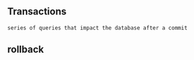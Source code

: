<h2>Transactions</h2>

```series of queries that impact the database after a commit```

<h2>rollback</h2>

